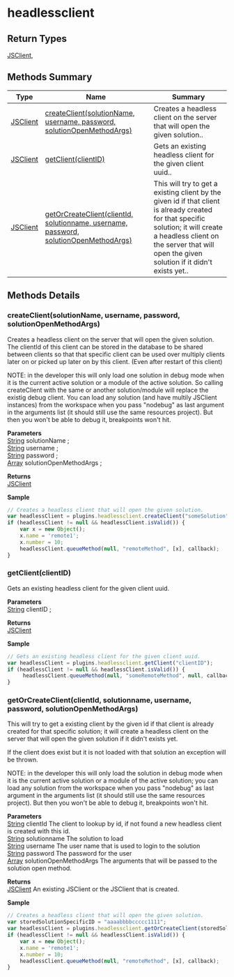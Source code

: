 #  headlessclient

## **Return Types**
[JSClient](./JSClient.md),

## Methods Summary

| Type                                                  | Name                    | Summary                                                                                                           |
| ----------------------------------------------------- | ----------------------- | ----------------------------------------------------------------------------------------------------------------- |
| [JSClient](./JSClient.md) | [createClient(solutionName, username, password, solutionOpenMethodArgs)](headlessclient.md#createclient-solutionname-username-password-solutionopenmethodargs)                   | Creates a headless client on the server that will open the given solution..                                    |
| [JSClient](./JSClient.md) | [getClient(clientID)](headlessclient.md#getclient-clientid)                   | Gets an existing headless client for the given client uuid..                                    |
| [JSClient](./JSClient.md) | [getOrCreateClient(clientId, solutionname, username, password, solutionOpenMethodArgs)](headlessclient.md#getorcreateclient-clientid-solutionname-username-password-solutionopenmethodargs)                   | This will try to get a existing client by the given id if that client is already created for that specific solution; it will create a headless client on the server that will open the given solution if it didn't exists yet..                                    |

## Methods Details

### createClient(solutionName, username, password, solutionOpenMethodArgs)

Creates a headless client on the server that will open the given solution.
The clientId of this client can be stored in the database to be shared between clients so that that specific client can be used
over multiply clients later on or picked up later on by this client. (Even after restart of this client)

NOTE: in the developer this will only load one solution in debug mode when it is the current active solution or a module of the active solution.
So calling createClient with the same or another solution/module will replace the existig debug client.
You can load any solution (and have multily  JSClient instances) from the workspace when you pass "nodebug" as last argument in the arguments list (it should still use the same resources project).
But then you won't be able to debug it, breakpoints won't hit.

**Parameters**\
[String](../../JSLib/String.md) solutionName  ;\
[String](../../JSLib/String.md) username  ;\
[String](../../JSLib/String.md) password  ;\
[Array](../../JSLib/Array.md) solutionOpenMethodArgs  ;

**Returns**\
[JSClient](./JSClient.md) 


**Sample**

```javascript
// Creates a headless client that will open the given solution.
var headlessClient = plugins.headlessclient.createClient("someSolution", "user", "pass", null);
if (headlessClient != null && headlessClient.isValid()) {
	var x = new Object();
	x.name = 'remote1';
	x.number = 10;
	headlessClient.queueMethod(null, "remoteMethod", [x], callback);
}
```
### getClient(clientID)

Gets an existing headless client for the given client uuid.

**Parameters**\
[String](../../JSLib/String.md) clientID  ;

**Returns**\
[JSClient](./JSClient.md) 


**Sample**

```javascript
// Gets an existing headless client for the given client uuid.
var headlessClient = plugins.headlessclient.getClient("clientID");
if (headlessClient != null && headlessClient.isValid()) {
	 headlessClient.queueMethod(null, "someRemoteMethod", null, callback);
}
```
### getOrCreateClient(clientId, solutionname, username, password, solutionOpenMethodArgs)

This will try to get a existing client by the given id if that client is already created for that specific solution;
it will create a headless client on the server that will open the given solution if it didn't exists yet.

If the client does exist but it is not loaded with that solution an exception will be thrown.

NOTE: in the developer this will only load the solution in debug mode when it is the current active solution or a module of the active solution;
you can load any solution from the workspace when you pass "nodebug" as last argument in the arguments list (it should still use the same resources project).
But then you won't be able to debug it, breakpoints won't hit.

**Parameters**\
[String](../../JSLib/String.md) clientId The client to lookup by id, if not found a new headless client is created with this id.\
[String](../../JSLib/String.md) solutionname The solution to load\
[String](../../JSLib/String.md) username The user name that is used to login to the solution\
[String](../../JSLib/String.md) password The password for the user\
[Array](../../JSLib/Array.md) solutionOpenMethodArgs The arguments that will be passed to the solution open method.

**Returns**\
[JSClient](./JSClient.md) An existing JSClient or the JSClient that is created.


**Sample**

```javascript
// Creates a headless client that will open the given solution.
var storedSolutionSpecificID = "aaaabbbbccccc1111";
var headlessClient = plugins.headlessclient.getOrCreateClient(storedSolutionSpecificID, "someSolution", "user", "pass", null);
if (headlessClient != null && headlessClient.isValid()) {
	var x = new Object();
	x.name = 'remote1';
	x.number = 10;
	headlessClient.queueMethod(null, "remoteMethod", [x], callback);
}
```

